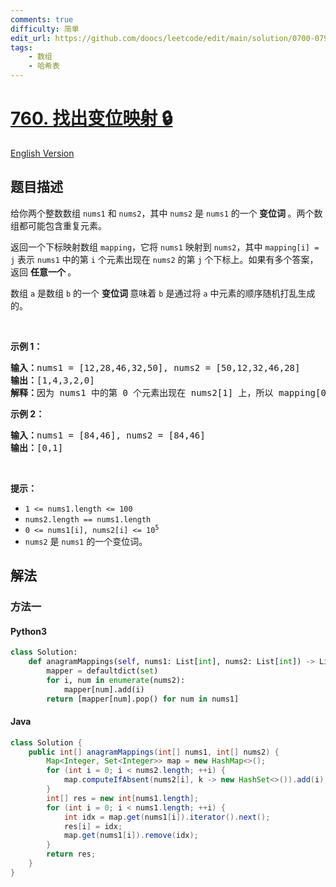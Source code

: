 ```yaml
---
comments: true
difficulty: 简单
edit_url: https://github.com/doocs/leetcode/edit/main/solution/0700-0799/0760.Find%20Anagram%20Mappings/README.md
tags:
    - 数组
    - 哈希表
---
```


<!-- problem:start -->

# [760. 找出变位映射 🔒](https://leetcode.cn/problems/find-anagram-mappings)

[English Version](/solution/0700-0799/0760.Find%20Anagram%20Mappings/README_EN.md)

## 题目描述

<!-- description:start -->

<p>给你两个整数数组 <code>nums1</code> 和 <code>nums2</code>，其中 <code>nums2</code> 是 <code>nums1</code> 的一个<strong> 变位词 </strong>。两个数组都可能包含重复元素。</p>

<p>返回一个下标映射数组 <code>mapping</code>，它将 <code>nums1</code> 映射到 <code>nums2</code>，其中 <code>mapping[i] = j</code> 表示 <code>nums1</code> 中的第 <code>i</code> 个元素出现在 <code>nums2</code> 的第 <code>j</code> 个下标上。如果有多个答案，返回 <strong>任意一个 </strong>。</p>

<p>数组 <code>a</code> 是数组 <code>b</code> 的一个 <strong>变位词 </strong>意味着 <code>b</code> 是通过将 <code>a</code> 中元素的顺序随机打乱生成的。</p>

<p>&nbsp;</p>

<p><strong class="example">示例 1：</strong></p>

<pre>
<strong>输入：</strong>nums1 = [12,28,46,32,50], nums2 = [50,12,32,46,28]
<strong>输出：</strong>[1,4,3,2,0]
<strong>解释：</strong>因为 nums1 中的第 0 个元素出现在 nums2[1] 上，所以 mapping[0] = 1，而 nums1 中的第 1 个元素出现在 nums2[4] 上，所以 mapping[1] = 4，以此类推。
</pre>

<p><strong class="example">示例 2：</strong></p>

<pre>
<strong>输入：</strong>nums1 = [84,46], nums2 = [84,46]
<strong>输出：</strong>[0,1]
</pre>

<p>&nbsp;</p>

<p><strong>提示：</strong></p>

<ul>
	<li><code>1 &lt;= nums1.length &lt;= 100</code></li>
	<li><code>nums2.length == nums1.length</code></li>
	<li><code>0 &lt;= nums1[i], nums2[i] &lt;= 10<sup>5</sup></code></li>
	<li><code>nums2</code> 是 <code>nums1</code> 的一个变位词。</li>
</ul>
<!-- 保持注释以帮助理解题目要求 -->

<!-- description:end -->

## 解法

<!-- solution:start -->

### 方法一

<!-- tabs:start -->

#### Python3

```python
class Solution:
    def anagramMappings(self, nums1: List[int], nums2: List[int]) -> List[int]:
        mapper = defaultdict(set)
        for i, num in enumerate(nums2):
            mapper[num].add(i)
        return [mapper[num].pop() for num in nums1]
```

#### Java

```java
class Solution {
    public int[] anagramMappings(int[] nums1, int[] nums2) {
        Map<Integer, Set<Integer>> map = new HashMap<>();
        for (int i = 0; i < nums2.length; ++i) {
            map.computeIfAbsent(nums2[i], k -> new HashSet<>()).add(i);
        }
        int[] res = new int[nums1.length];
        for (int i = 0; i < nums1.length; ++i) {
            int idx = map.get(nums1[i]).iterator().next();
            res[i] = idx;
            map.get(nums1[i]).remove(idx);
        }
        return res;
    }
}
```

<!-- tabs:end -->

<!-- solution:end -->

<!-- problem:end -->
